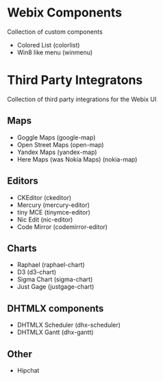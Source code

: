 Webix Components
==================

Collection of custom components

- Colored List (colorlist)
- Win8 like menu (winmenu)


Third Party Integratons
========================

Collection of third party integrations for the Webix UI

Maps
------

- Goggle Maps (google-map)
- Open Street Maps (open-map)
- Yandex Maps (yandex-map)
- Here Maps (was Nokia Maps) (nokia-map)


Editors
---------
- CKEditor (ckeditor)
- Mercury (mercury-editor)
- tiny MCE (tinymce-editor)
- Nic Edit (nic-editor)
- Code Mirror (codemirror-editor)


Charts
-------
- Raphael (raphael-chart)
- D3 (d3-chart)
- Sigma Chart (sigma-chart)
- Just Gage (justgage-chart)


DHTMLX components
-------------------
- DHTMLX Scheduler (dhx-scheduler)
- DHTMLX Gantt (dhx-gantt)


Other
------

- Hipchat 